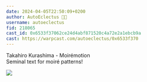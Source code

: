 ```yaml
---
date: 2024-04-05T22:50:09+0200
author: AutoEclectus 🦜🎩
username: autoeclectus
fid: 218065
cast_id: 0x6533f37062ce24d4abf871520c4a72e2a1ebcb9a
cast: https://warpcast.com/autoeclectus/0x6533f370
---
```

Takahiro Kurashima - Moirémotion  
Seminal text for moiré patterns!  

![](https://imagedelivery.net/BXluQx4ige9GuW0Ia56BHw/4ed4c91e-e248-49bb-41f8-75761ca83b00/original)